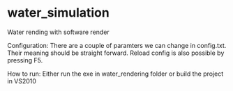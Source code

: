 water_simulation
================

Water rending with software render

Configuration:
There are a couple of paramters we can change in config.txt.
Their meaning should be straight forward.
Reload config is also possible by pressing F5.

How to run:
Either run the exe in water_rendering folder or build the project in VS2010